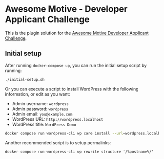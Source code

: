 # Awesome Motive - Developer Applicant Challenge

This is the plugin solution for the [Awesome Motive Developer Applicant Challenge](https://awesomemotive.com/developer-applicant-challenge/).

## Initial setup

After running `docker-compose up`, you can run the initial setup script by running:

```bash
./initial-setup.sh
```

Or you can execute a script to install WordPress with the following information, or edit as you want:

* Admin username: `wordpress`
* Admin password: `wordpress`
* Admin email: `you@example.com`
* WordPress URL: `http://wordpress.localhost`
* WordPress title: `WordPress Demo`

```bash
docker compose run wordpress-cli wp core install --url=wordpress.localhost --title="WordPress Demo" --admin_name=wordpress --admin_password=wordpress --admin_email=you@example.co
```

Another recommended script is to setup permalinks:

```
docker compose run wordpress-cli wp rewrite structure '/%postname%/'
```